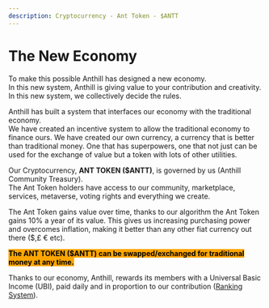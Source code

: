 ```yaml
---
description: Cryptocurrency - Ant Token - $ANTT
---
```


# The New Economy

To make this possible Anthill has designed a new economy. \
In this new system, Anthill is giving value to your contribution and creativity. In this new system, we collectively decide the rules.&#x20;

Anthill has built a system that interfaces our economy with the traditional economy. \
We have created an incentive system to allow the traditional economy to finance ours. We have created our own currency, a currency that is better than traditional money. One that has superpowers, one that not just can be used for the exchange of value but a token with lots of other utilities.&#x20;

Our Cryptocurrency, **ANT TOKEN ($ANTT)**, is governed by us (Anthill Community Treasury). \
The Ant Token holders have access to our community, marketplace, services, metaverse, voting rights and everything we create.&#x20;

The Ant Token gains value over time, thanks to our algorithm the Ant Token gains 10% a year of its value. This gives us increasing purchasing power and overcomes inflation, making it better than any other fiat currency out there ($,£ € etc).&#x20;

<mark style="background-color:orange;">**The ANT TOKEN ($ANTT) can be swapped/exchanged for traditional money at any time.**</mark>&#x20;

Thanks to our economy, Anthill, rewards its members with a Universal Basic Income (UBI), paid daily and in proportion to our contribution ([Ranking System](ranking-system.md)).&#x20;
